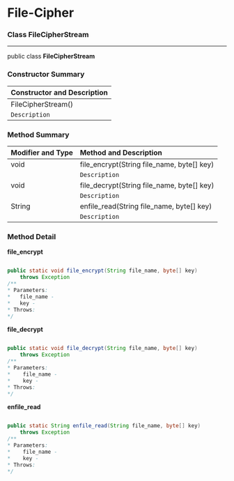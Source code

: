 # File-Cipher

### Class FileCipherStream

---

public class **FileCipherStream**

### Constructor Summary
| **Constructor and Description** |
| :------ |
| FileCipherStream() |
| ```Description``` |
### Method Summary
| **Modifier and Type** | **Method and Description** |
| ------ | :------ |
| void | file_encrypt(String file_name, byte[] key) |
|  | ```Description``` |
| void | file_decrypt(String file_name, byte[] key) | 
|  | ```Description``` |
| String | enfile_read(String file_name, byte[] key) |
|  | ```Description``` |


### Method Detail 
**file_encrypt**
``` java

public static void file_encrypt(String file_name, byte[] key) 
    throws Exception
/**
* Parameters:
*   file_name - 
*   key - 
* Throws:
*/
```

**file_decrypt**
``` java

public static void file_decrypt(String file_name, byte[] key) 
    throws Exception 
/**
* Parameters:
*    file_name - 
*    key - 
* Throws:
*/
```

**enfile_read**
``` java

public static String enfile_read(String file_name, byte[] key)
    throws Exception 
/**
* Parameters:
*    file_name - 
*    key - 
* Throws:
*/
```
